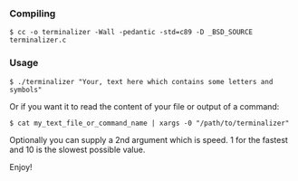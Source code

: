 ### Compiling
`$ cc -o terminalizer -Wall -pedantic -std=c89 -D _BSD_SOURCE terminalizer.c`

### Usage
`$ ./terminalizer "Your, text here which contains some letters and symbols"`

Or if you want it to read the content of your file or output of a command:

`$ cat my_text_file_or_command_name | xargs -0 "/path/to/terminalizer"`

Optionally you can supply a 2nd argument which is speed.
 1 for the fastest and 10 is the slowest possible value.

Enjoy!
